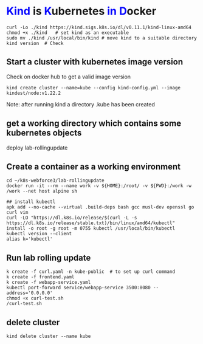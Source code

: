 # <span style="color:blue">Kind</span> is <span style="color:blue">K</span>ubernetes <span style="color:blue">in</span> <span style="color:blue">D</span>ocker

```shell
curl -Lo ./kind https://kind.sigs.k8s.io/dl/v0.11.1/kind-linux-amd64
chmod +x ./kind   # set kind as an executable
sudo mv ./kind /usr/local/bin/kind # move kind to a suitable directory 
kind version  # Check
```
## Start a cluster with kubernetes image version 
Check on docker hub to get a valid image version   
```shell
kind create cluster --name=kube --config kind-config.yml --image kindest/node:v1.22.2
```
Note: after running kind a directory .kube has been created

## get a working directory which contains some kubernetes objects
deploy lab-rollingupdate  

## Create a container as a working environment
```shell
cd ~/k8s-webforce3/lab-rollingupdate
docker run -it --rm --name work -v ${HOME}:/root/ -v ${PWD}:/work -w /work --net host alpine sh 

## install kubectl 
apk add --no-cache --virtual .build-deps bash gcc musl-dev openssl go curl vim
curl -LO "https://dl.k8s.io/release/$(curl -L -s https://dl.k8s.io/release/stable.txt)/bin/linux/amd64/kubectl"
install -o root -g root -m 0755 kubectl /usr/local/bin/kubectl
kubectl version --client
alias k='kubectl'
````
## Run lab rolling update
```shell
k create -f curl.yaml -n kube-public  # to set up curl command
k create -f frontend.yaml
k create -f webapp-service.yaml  
kubectl port-forward service/webapp-service 3500:8080 --address='0.0.0.0'
chmod +x curl-test.sh
/curl-test.sh
```

## delete cluster 
```shell
kind delete cluster --name kube
```